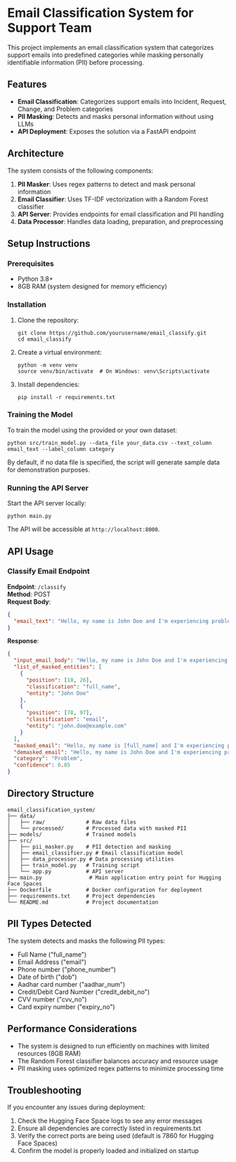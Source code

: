 # Email Classification System for Support Team

This project implements an email classification system that categorizes support emails into predefined categories while masking personally identifiable information (PII) before processing.

## Features

- **Email Classification**: Categorizes support emails into Incident, Request, Change, and Problem categories
- **PII Masking**: Detects and masks personal information without using LLMs
- **API Deployment**: Exposes the solution via a FastAPI endpoint

## Architecture

The system consists of the following components:

1. **PII Masker**: Uses regex patterns to detect and mask personal information
2. **Email Classifier**: Uses TF-IDF vectorization with a Random Forest classifier
3. **API Server**: Provides endpoints for email classification and PII handling
4. **Data Processor**: Handles data loading, preparation, and preprocessing

## Setup Instructions

### Prerequisites

- Python 3.8+
- 8GB RAM (system designed for memory efficiency)

### Installation

1. Clone the repository:
   ```
   git clone https://github.com/yourusername/email_classify.git
   cd email_classify
   ```

2. Create a virtual environment:
   ```
   python -m venv venv
   source venv/bin/activate  # On Windows: venv\Scripts\activate
   ```

3. Install dependencies:
   ```
   pip install -r requirements.txt
   ```

### Training the Model

To train the model using the provided or your own dataset:

```
python src/train_model.py --data_file your_data.csv --text_column email_text --label_column category
```

By default, if no data file is specified, the script will generate sample data for demonstration purposes.

### Running the API Server

Start the API server locally:

```
python main.py
```

The API will be accessible at `http://localhost:8000`.

## API Usage

### Classify Email Endpoint

**Endpoint**: `/classify`  
**Method**: POST  
**Request Body**:
```json
{
  "email_text": "Hello, my name is John Doe and I'm experiencing problems with my account. My email is john.doe@example.com."
}
```

**Response**:
```json
{
  "input_email_body": "Hello, my name is John Doe and I'm experiencing problems with my account. My email is john.doe@example.com.",
  "list_of_masked_entities": [
    {
      "position": [18, 26],
      "classification": "full_name",
      "entity": "John Doe"
    },
    {
      "position": [78, 97],
      "classification": "email",
      "entity": "john.doe@example.com"
    }
  ],
  "masked_email": "Hello, my name is [full_name] and I'm experiencing problems with my account. My email is [email].",
  "demasked_email": "Hello, my name is John Doe and I'm experiencing problems with my account. My email is john.doe@example.com.",
  "category": "Problem",
  "confidence": 0.85
}
```


## Directory Structure

```
email_classification_system/
├── data/
│   ├── raw/             # Raw data files
│   └── processed/       # Processed data with masked PII
├── models/              # Trained models
├── src/
│   ├── pii_masker.py    # PII detection and masking
│   ├── email_classifier.py # Email classification model
│   ├── data_processor.py # Data processing utilities
│   ├── train_model.py   # Training script
│   └── app.py           # API server
├── main.py               # Main application entry point for Hugging Face Spaces
├── Dockerfile           # Docker configuration for deployment
├── requirements.txt     # Project dependencies
└── README.md            # Project documentation
```

## PII Types Detected

The system detects and masks the following PII types:

- Full Name ("full_name")
- Email Address ("email")
- Phone number ("phone_number")
- Date of birth ("dob")
- Aadhar card number ("aadhar_num")
- Credit/Debit Card Number ("credit_debit_no")
- CVV number ("cvv_no")
- Card expiry number ("expiry_no")

## Performance Considerations

- The system is designed to run efficiently on machines with limited resources (8GB RAM)
- The Random Forest classifier balances accuracy and resource usage
- PII masking uses optimized regex patterns to minimize processing time

## Troubleshooting

If you encounter any issues during deployment:

1. Check the Hugging Face Space logs to see any error messages
2. Ensure all dependencies are correctly listed in requirements.txt
3. Verify the correct ports are being used (default is 7860 for Hugging Face Spaces)
4. Confirm the model is properly loaded and initialized on startup
